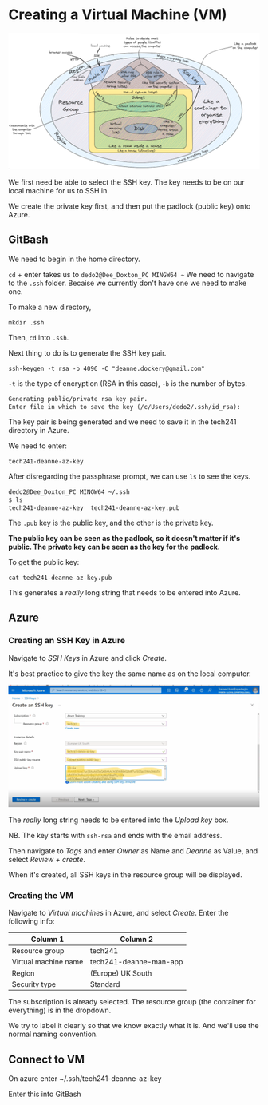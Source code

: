 # Creating a Virtual Machine (VM)

![VM_diagram](/my_vm_diagram.png)

We first need be able to select the SSH key. The key needs to be on our local machine for us to SSH in.

We create the private key first, and then put the padlock (public key) onto Azure.

## GitBash

We need to begin in the home directory.

`cd` + enter takes us to `dedo2@Dee_Doxton_PC MINGW64 ~`
We need to navigate to the `.ssh` folder. Becaise we currently don't have one we need to make one.

To make a new directory,
```
mkdir .ssh
```
Then, `cd` into `.ssh`.

Next thing to do is to generate the SSH key pair.
```
ssh-keygen -t rsa -b 4096 -C "deanne.dockery@gmail.com"
```
`-t` is the type of encryption (RSA in this case), `-b` is the number of bytes.
```
Generating public/private rsa key pair.
Enter file in which to save the key (/c/Users/dedo2/.ssh/id_rsa):
```
The key pair is being generated and we need to save it in the tech241 directory in Azure.

We need to enter:
```
tech241-deanne-az-key
```

After disregarding the passphrase prompt, we can use `ls` to see the keys.
```
dedo2@Dee_Doxton_PC MINGW64 ~/.ssh
$ ls
tech241-deanne-az-key  tech241-deanne-az-key.pub
```
The `.pub` key is the public key, and the other is the private key.


**The public key can be seen as the padlock, so it doesn't matter if it's public. The private key can be seen as the key for the padlock.**

To get the public key:
```
cat tech241-deanne-az-key.pub
```
This generates a *really* long string that needs to be entered into Azure.

## Azure

### Creating an SSH Key in Azure

Navigate to *SSH Keys* in Azure and click *Create*.

It's best practice to give the key the same name as on the local computer.

![Azure_SSH](/azure_ssh_1.png)

The *really* long string needs to be entered into the *Upload key* box. 

NB. The key starts with `ssh-rsa` and ends with the email address.

Then navigate to *Tags* and enter *Owner* as Name and *Deanne* as Value, and select *Review + create*.

When it's created, all SSH keys in the resource group will be displayed.

### Creating the VM

Navigate to *Virtual machines* in Azure, and select *Create*. Enter the following info:



| Column 1 | Column 2 | 
| -------- | -------- | 
| Resource group | tech241 |  
| Virtual machine name | tech241-deanne-man-app | 
|Region | (Europe) UK South |
Security type | Standard

The subscription is already selected. The resource group (the container for everything) is in the dropdown.

We try to label it clearly so that we know exactly what it is. And we'll use the normal naming convention.



## Connect to VM
On azure enter ~/.ssh/tech241-deanne-az-key

Enter this into GitBash


